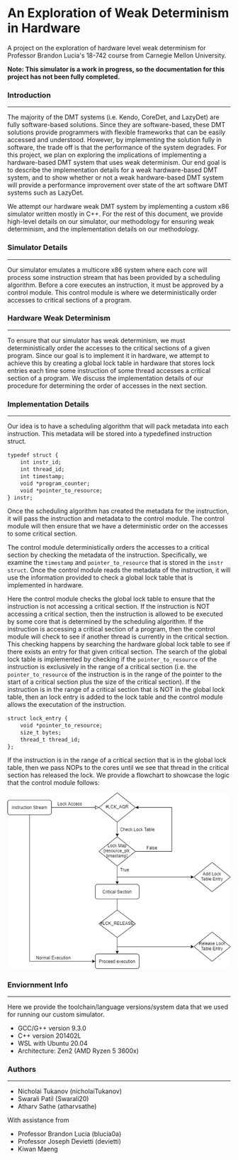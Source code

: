 # An Exploration of Weak Determinism in Hardware
A project on the exploration of hardware level weak determinism for Professor Brandon Lucia's 18-742 course from Carnegie Mellon University.

**Note: This simulator is a work in progress, so the documentation for this project has not been fully completed.**

### Introduction
-------------------------------------------------
The majority of the DMT systems (i.e. Kendo, CoreDet, and LazyDet) are fully software-based solutions. Since they are software-based, these DMT solutions provide programmers with flexible frameworks that can be easily accessed and understood. However, by implementing the solution fully in software, the trade off is that the performance of the system degrades. For this project, we plan on exploring the implications of implementing a hardware-based DMT system that uses weak determinism. Our end goal is to describe the implementation details for a weak hardware-based DMT system, and to show whether or not a weak hardware-based DMT system will provide a performance improvement over state of the art software DMT systems such as LazyDet.

We attempt our hardware weak DMT system by implementing a custom x86 simulator written mostly in C++. For the rest of this document, we provide high-level details on our simulator, our methodology for ensuring weak determinism, and the implementation details on our methodology.

### Simulator Details
-------------------------------------------------
Our simulator emulates a multicore x86 system where each core will process some instruction stream that has been provided by a scheduling algorithm. Before a core executes an instruction, it must be approved by a control module. This control module is where we deterministically order accesses to critical sections of a program. 

### Hardware Weak Determinism
-------------------------------------------------
To ensure that our simulator has weak determinism, we must deterministically order the accesses to the critical sections of a given program. Since our goal is to implement it in hardware, we attempt to achieve this by creating a global lock table in hardware that stores lock entries each time some instruction of some thread accesses a critical section of a program. We discuss the implementation details of our procedure for determining the order of accesses in the next section.


### Implementation Details
-------------------------------------------------

Our idea is to have a scheduling algorithm that will pack metadata into each instruction. This metadata will be stored into a typedefined instruction struct. 

```
typedef struct {
    int instr_id; 
    int thread_id; 
    int timestamp; 
    void *program_counter;
    void *pointer_to_resource; 
} instr;
```

Once the scheduling algorithm has created the metadata for the instruction, it will pass the instruction and metadata to the control module. The control module will then ensure that we have a deterministic order on the accesses to some critical section.

The control module deterministically orders the accesses to a critical section by checking the metadata of the instruction. Specifically, we examine the `timestamp` and `pointer_to_resource` that is stored in the `instr struct`. Once the control module reads the metadata of the instruction, it will use the information provided to check a global lock table that is implemented in hardware.

Here the control module checks the global lock table to ensure that the instruction is not accessing a critical section. If the instruction is NOT accessing a critical section, then the instruction is allowed to be executed by some core that is determined by the scheduling algorithm. If the instruction is accessing a critical section of a program, then the control module will check to see if another thread is currently in the critical section. This checking happens by searching the hardware global lock table to see if there exists an entry for that given critical section. The search of the global lock table is implemented by checking if the `pointer_to_resource` of the instruction is exclusively in the range of a critical section (i.e. the `pointer_to_resource` of the instruction is in the range of the pointer to the start of a critical section plus the size of the critical section). If the instruction is in the range of a critical section that is NOT in the global lock table, then an lock entry is added to the lock table and the control module allows the executation of the instruction. 

```
struct lock_entry {
    void *pointer_to_resource;
    size_t bytes;
    thread_t thread_id;
};
```

If the instruction is in the range of a critical section that is in the global lock table, then we pass NOPs to the cores until we see that thread in the critical section has released the lock. We provide a flowchart to showcase the logic that the control module follows:

<img title="Flow Chart for the logic of the Control Module" src="/images/weak_det_flowchart.png">


### Enviornment Info
-------------------------------------------------
Here we provide the toolchain/language versions/system data that we used for running our custom simulator.

* GCC/G++ version 9.3.0
* C++ version 201402L
* WSL with Ubuntu 20.04
* Architecture: Zen2 (AMD Ryzen 5 3600x)


### Authors
-------------------------------------------------
* Nicholai Tukanov (nicholaiTukanov) 
* Swarali Patil (Swarali20)
* Atharv Sathe (atharvsathe)

With assistance from 
* Professor Brandon Lucia (blucia0a)
* Professor Joseph Devietti (devietti)
* Kiwan Maeng

